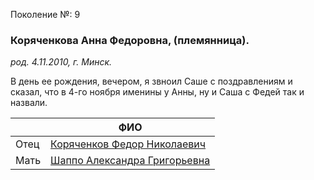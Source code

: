 Поколение №: 9

### Коряченкова Анна Федоровна, (племянница).

_род. 4.11.2010, г. Минск._

В день ее рождения, вечером, я звноил Саше с поздравлениям и сказал, что в 4-го ноября именины у Анны, ну и Саша с Федей так и назвали.

|      | ФИО                                                                       |
|------|---------------------------------------------------------------------------|
| Отец | [Коряченков Федор Николаевич](/ancestors/8-Коряченков-Федор-Николаевич)   |
| Мать | [Шаппо Александра Григорьевна](/ancestors/8-Шаппо-Александра-Григорьевна) |
